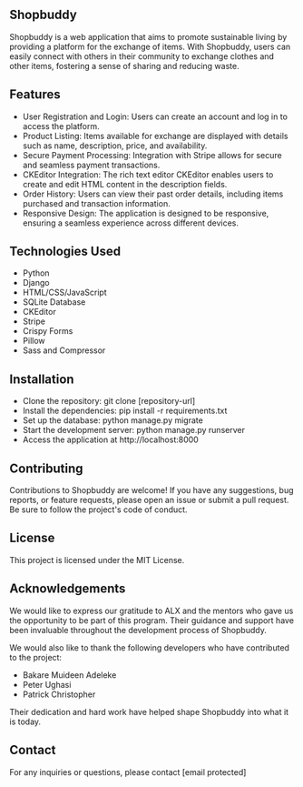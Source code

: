 ## Shopbuddy

Shopbuddy is a web application that aims to promote sustainable living by providing a platform for the exchange of items. With Shopbuddy, users can easily connect with others in their community to exchange clothes and other items, fostering a sense of sharing and reducing waste.

## Features

+ User Registration and Login: Users can create an account and log in to access the platform.
+ Product Listing: Items available for exchange are displayed with details such as name, description, price, and availability.
+ Secure Payment Processing: Integration with Stripe allows for secure and seamless payment transactions.
+ CKEditor Integration: The rich text editor CKEditor enables users to create and edit HTML content in the description fields.
+ Order History: Users can view their past order details, including items purchased and transaction information.
+ Responsive Design: The application is designed to be responsive, ensuring a seamless experience across different devices.

## Technologies Used

+ Python
+ Django
+ HTML/CSS/JavaScript
+ SQLite Database
+ CKEditor
+ Stripe
+ Crispy Forms
+ Pillow
+ Sass and Compressor

## Installation

+ Clone the repository: git clone [repository-url]
+ Install the dependencies: pip install -r requirements.txt
+ Set up the database: python manage.py migrate
+ Start the development server: python manage.py runserver
+ Access the application at http://localhost:8000

## Contributing

Contributions to Shopbuddy are welcome! If you have any suggestions, bug reports, or feature requests, please open an issue or submit a pull request. Be sure to follow the project's code of conduct.

## License
This project is licensed under the MIT License.

## Acknowledgements
We would like to express our gratitude to ALX and the mentors who gave us the opportunity to be part of this program. Their guidance and support have been invaluable throughout the development process of Shopbuddy.

We would also like to thank the following developers who have contributed to the project:

+ Bakare Muideen Adeleke
+ Peter Ughasi
+ Patrick Christopher

Their dedication and hard work have helped shape Shopbuddy into what it is today.

## Contact
For any inquiries or questions, please contact [email protected]
